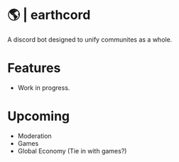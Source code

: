 # 🌎 | earthcord

A discord bot designed to unify communites as a whole.

# Features

- Work in progress.

# Upcoming

- Moderation
- Games
- Global Economy (Tie in with games?)
